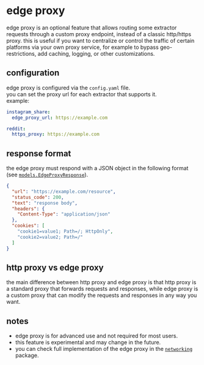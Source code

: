 # edge proxy
edge proxy is an optional feature that allows routing some extractor requests through a custom proxy endpoint, instead of a classic http/https proxy. this is useful if you want to centralize or control the traffic of certain platforms via your own proxy service, for example to bypass geo-restrictions, add caching, logging, or other customizations.

## configuration
edge proxy is configured via the `config.yaml` file.  
you can set the proxy url for each extractor that supports it.  
example:

```yaml
instagram_share:
  edge_proxy_url: https://example.com

reddit:
  https_proxy: https://example.com
```

## response format
the edge proxy must respond with a JSON object in the following format (see [`models.EdgeProxyResponse`](models/edgeproxy.go)).

```json
{
  "url": "https://example.com/resource",
  "status_code": 200,
  "text": "response body",
  "headers": {
    "Content-Type": "application/json"
  },
  "cookies": [
    "cookie1=value1; Path=/; HttpOnly",
    "cookie2=value2; Path=/"
  ]
}
```

## http proxy vs edge proxy
the main difference between http proxy and edge proxy is that http proxy is a standard proxy that forwards requests and responses, while edge proxy is a custom proxy that can modify the requests and responses in any way you want.

## notes
* edge proxy is for advanced use and not required for most users.
* this feature is experimental and may change in the future.
* you can check full implementation of the edge proxy in the [`networking`](util/networking/edgeproxy.go) package.